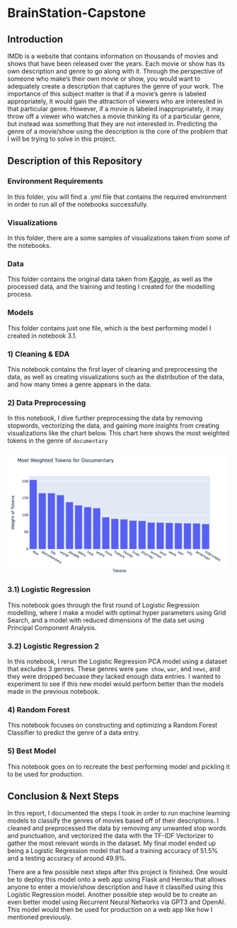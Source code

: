 # BrainStation-Capstone


## Introduction

  IMDb is a website that contains information on thousands of movies and shows that have been released over the years. Each movie or show has its own description and genre to go along with it. Through the perspective of someone who make’s their own movie or show, you would want to adequately create a description that captures the genre of your work. The importance of this subject matter is that if a movie’s genre is labeled appropriately, it would gain the attraction of viewers who are interested in that particular genre. However, if a movie is labeled inappropriately, it may throw off a viewer who watches a movie thinking its of a particular genre, but instead was something that they are not interested in. Predicting the genre of a movie/show using the description is the core of the problem that I will be trying to solve in this project.
  
## Description of this Repository

### Environment Requirements
In this folder, you will find a .yml file that contains the required environment in order to run all of the notebooks successfully.

### Visualizations
In this folder, there are a some samples of visualizations taken from some of the notebooks.

### Data
This folder contains the original data taken from [Kaggle](https://www.kaggle.com/datasets/hijest/genre-classification-dataset-imdb), as well as the processed data, and the training and testing I created for the modelling process.

### Models
This folder contains just one file, which is the best performing model I created in notebook 3.1.

### 1) Cleaning & EDA
This notebook contains the first layer of cleaning and preprocessing the data, as well as creating visualizations such as the distribution of the data, and how many times a genre appears in the data.

### 2) Data Preprocessing
In this notebook, I dive further preprocessing the data by removing stopwords, vectorizing the data, and gaining more insights from creating visualizations like the chart below. This chart here shows the most weighted tokens in the genre of `documentary`

<img src="https://github.com/andrew-alarcon17/BrainStation-Capstone/blob/master/Visualizations/TFIDF.png" width="500">

### 3.1) Logistic Regression
This notebook goes through the first round of Logistic Regression modelling, where I make a model with optimal hyper parameters using Grid Search, and a model with reduced dimensions of the data set using Principal Component Analysis.

### 3.2) Logistic Regression 2
In this notebook, I rerun the Logistic Regression PCA model using a dataset that excludes 3 genres. These genres were `game show`, `war`, and `news`, and they were dropped becuase they lacked enough data entries. I wanted to experiment to see if this new model would perform better than the models made in the previous notebook.

### 4) Random Forest
This notebook focuses on constructing and optimizing a Random Forest Classifier to predict the genre of a data entry.

### 5) Best Model
This notebook goes on to recreate the best performing model and pickling it to be used for production.

## Conclusion & Next Steps

In this report, I documented the steps I took in order to run machine learning models to classify the genres of movies based off of their descriptions. I cleaned and preprocessed the data by removing any unwanted stop words and punctuation, and vectorized the data with the TF-IDF Vectorizer to gather the most relevant words in the dataset. My final model ended up being a Logistic Regression model that had a training accuracy of 51.5% and a testing accuracy of around 49.9%.

There are a few possible next steps after this project is finished. One would be to deploy this model onto a web app using Flask and Heroku that allows anyone to enter a movie/show description and have it classified using this Logistic Regression model. Another possible step would be to create an even better model using Recurrent Neural Networks via GPT3 and OpenAI. This model would then be used for production on a web app like how I mentioned previously.

